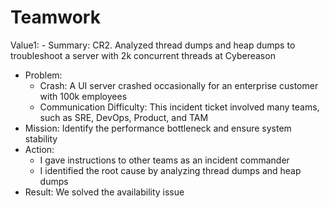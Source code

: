# Teamwork

Value1: - Summary: CR2. Analyzed thread dumps and heap dumps to troubleshoot a server with 2k concurrent threads at Cybereason
- Problem:
  - Crash: A UI server crashed occasionally for an enterprise customer with 100k employees
  - Communication Difficulty: This incident ticket involved many teams, such as SRE, DevOps, Product, and TAM
- Mission: Identify the performance bottleneck and ensure system stability
- Action: 
  - I gave instructions to other teams as an incident commander
  - I identified the root cause by analyzing thread dumps and heap dumps
- Result: We solved the availability issue
